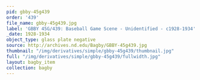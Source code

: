 ```yaml
---
pid: gbby-45g439
order: '439'
file_name: gbby-45g439.jpg
label: 'GBBY 45G/439: Baseball Game Scene - Unidentified - c1928-1934'
_date: 1928-1934
object_type: glass plate negative
source: http://archives.nd.edu/Bagby/GBBY-45g439.jpg
thumbnail: "/img/derivatives/simple/gbby-45g439/thumbnail.jpg"
full: "/img/derivatives/simple/gbby-45g439/fullwidth.jpg"
layout: bagby_item
collection: bagby
---
```

